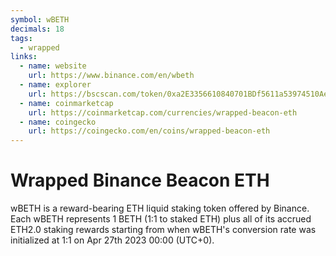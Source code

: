 ```yaml
---
symbol: wBETH
decimals: 18
tags:
  - wrapped
links:
  - name: website
    url: https://www.binance.com/en/wbeth
  - name: explorer
    url: https://bscscan.com/token/0xa2E3356610840701BDf5611a53974510Ae27E2e1
  - name: coinmarketcap
    url: https://coinmarketcap.com/currencies/wrapped-beacon-eth
  - name: coingecko
    url: https://coingecko.com/en/coins/wrapped-beacon-eth
---
```


# Wrapped Binance Beacon ETH

wBETH is a reward-bearing ETH liquid staking token offered by Binance. Each wBETH represents 1 BETH (1:1 to staked ETH) plus all of its accrued ETH2.0 staking rewards starting from when wBETH's conversion rate was initialized at 1:1 on Apr 27th 2023 00:00 (UTC+0).
